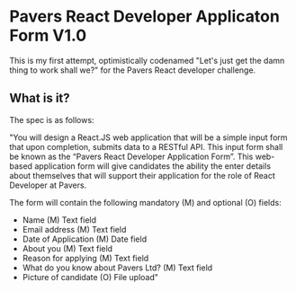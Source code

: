 # Pavers React Developer Applicaton Form V1.0

This is my first attempt, optimistically codenamed "Let's just get the damn thing to work shall we?" for the Pavers React developer challenge.

## What is it?

The spec is as follows:

"You will design a React.JS web application that will be a simple input form that upon completion, submits data to a RESTful API. This input form shall be known as the “Pavers React Developer Application Form”. This web-based application form will give candidates the ability the enter details about themselves that will support their application for the role of React Developer at Pavers.

The form will contain the following mandatory (M) and optional (O) fields:

- Name (M) Text field
- Email address (M) Text field
- Date of Application (M) Date field
- About you (M) Text field
- Reason for applying (M) Text field
- What do you know about Pavers Ltd? (M) Text field
- Picture of candidate (O) File upload"
